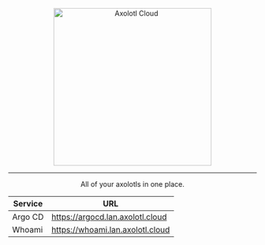 <div align="center">
  <a align="center" href="https://axolotl.cloud">
    <picture>
      <img src="https://github.com/axolotlcloud.png" align="center" alt="Axolotl Cloud" height="320" />
    </picture>
  </a>
  <hr />
  <p align="center">All of your axolotls in one place.</p>
</div>

| Service  | URL                                 |
|----------|-------------------------------------|
| Argo CD  | https://argocd.lan.axolotl.cloud    |
| Whoami   | https://whoami.lan.axolotl.cloud    |
